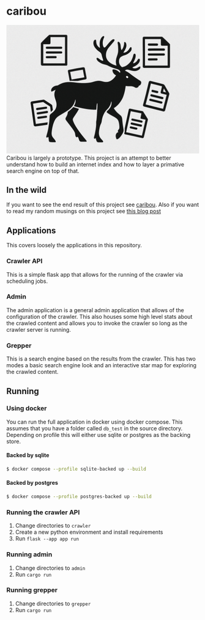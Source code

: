 # caribou
![logo](./logo.png)
Caribou is largely a prototype. This project is an attempt to better understand how to build an internet index and how to layer a primative search engine on top of that.

## In the wild
If you want to see the end result of this project see [caribou](http://caribou.ilusr.com). Also if you want to read my random musings on this project see [this blog post](https://ilusr.com/search-intro/)

## Applications
This covers loosely the applications in this repository.

### Crawler API
This is a simple flask app that allows for the running of the crawler via scheduling jobs.

### Admin
The admin application is a general admin application that allows of the configuration of the crawler. This also houses some high level stats about the crawled content and allows you to invoke the crawler so long as the crawler server is running.

### Grepper
This is a search engine based on the results from the crawler. This has two modes a basic search engine look and an interactive star map for exploring the crawled content.

## Running

### Using docker
You can run the full application in docker using docker compose. This assumes that you have a folder called `db_test` in the source directory. Depending on profile this will either use sqlite or postgres as the backing store.

#### Backed by sqlite
```sh
$ docker compose --profile sqlite-backed up --build
```

#### Backed by postgres
```sh
$ docker compose --profile postgres-backed up --build
```

### Running the crawler API
1. Change directories to `crawler`
2. Create a new python environment and install requirements
3. Run `flask --app app run`

### Running admin
1. Change directories to `admin`
2. Run `cargo run`

### Running grepper
1. Change directories to `grepper`
2. Run `cargo run`
